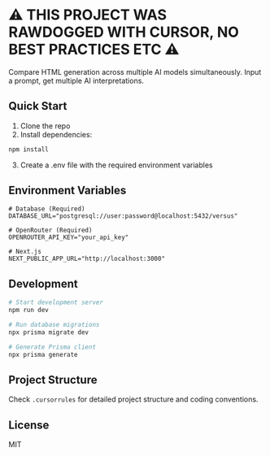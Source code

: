 # ⚠️ THIS PROJECT WAS RAWDOGGED WITH CURSOR, NO BEST PRACTICES ETC ⚠️

Compare HTML generation across multiple AI models simultaneously. Input a prompt, get multiple AI interpretations.

## Quick Start

1. Clone the repo
2. Install dependencies:
```bash
npm install
```
3. Create a .env file with the required environment variables

## Environment Variables

```env
# Database (Required)
DATABASE_URL="postgresql://user:password@localhost:5432/versus"

# OpenRouter (Required)
OPENROUTER_API_KEY="your_api_key"

# Next.js
NEXT_PUBLIC_APP_URL="http://localhost:3000"
```

## Development

```bash
# Start development server
npm run dev

# Run database migrations
npx prisma migrate dev

# Generate Prisma client
npx prisma generate
```

## Project Structure

Check `.cursorrules` for detailed project structure and coding conventions.

## License

MIT
